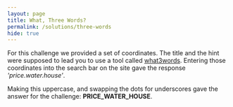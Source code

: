 ```yaml
---
layout: page
title: What, Three Words?
permalink: /solutions/three-words
hide: true
---
```


For this challenge we provided a set of coordinates. The title and the hint
were supposed to lead you to use a tool called
[what3words](ttps://what3words.com/). Entering those coordinates into the
search bar on the site gave the response *'price.water.house'*.

Making this uppercase, and swapping the dots for underscores gave the answer
for the challenge: **PRICE_WATER_HOUSE**.